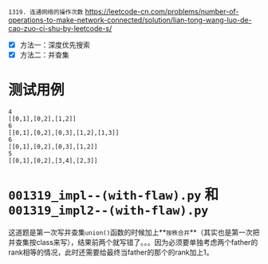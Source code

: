 
`1319. 连通网络的操作次数` https://leetcode-cn.com/problems/number-of-operations-to-make-network-connected/solution/lian-tong-wang-luo-de-cao-zuo-ci-shu-by-leetcode-s/
- [x] 方法一：深度优先搜索
- [x] 方法二：并查集

# 测试用例

```
4
[[0,1],[0,2],[1,2]]
6
[[0,1],[0,2],[0,3],[1,2],[1,3]]
6
[[0,1],[0,2],[0,3],[1,2]]
5
[[0,1],[0,2],[3,4],[2,3]]
```

# `001319_impl--(with-flaw).py` 和 `001319_impl2--(with-flaw).py`

这道题是第一次写并查集`union()`函数的时候加上**`按秩合并`**（其实也是第一次把并查集按class来写），结果前两个就写错了。。。因为必须要单独考虑两个father的rank相等的情况，此时还需要给最终当father的那个的rank加上1。
